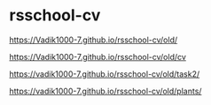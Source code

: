 # rsschool-cv
https://Vadik1000-7.github.io/rsschool-cv/old/

https://Vadik1000-7.github.io/rsschool-cv/old/cv

https://vadik1000-7.github.io/rsschool-cv/old/task2/

https://vadik1000-7.github.io/rsschool-cv/old/plants/


